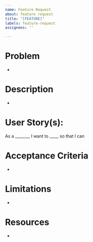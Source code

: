 ```yaml
---
name: Feature Request
about: feature request
title: "[FEATURE]"
labels: feature-request
assignees: ''

---
```


# Problem
- 
# Description
-
# User Story(s):
 As a _______, I want to ____, so that I can

# Acceptance Criteria
- 

# Limitations 
-

# Resources
-
